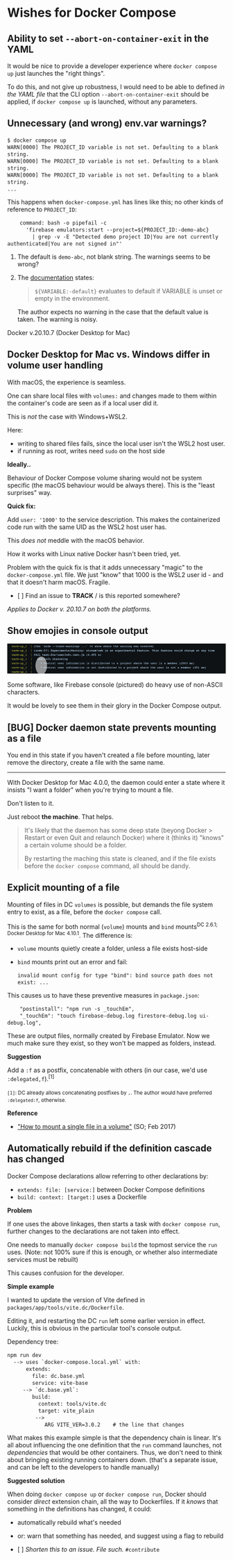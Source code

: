 # Wishes for Docker Compose

## Ability to set `--abort-on-container-exit` in the YAML

It would be nice to provide a developer experience where `docker compose up` just launches the "right things".

To do this, and not give up robustness, I would need to be able to defined *in the YAML file* that the CLI option `--abort-on-container-exit` should be applied, if `docker compose up` is launched, without any parameters.


## Unnecessary (and wrong) env.var warnings?

```
$ docker compose up
WARN[0000] The PROJECT_ID variable is not set. Defaulting to a blank string. 
WARN[0000] The PROJECT_ID variable is not set. Defaulting to a blank string. 
WARN[0000] The PROJECT_ID variable is not set. Defaulting to a blank string. 
...
```

This happens when `docker-compose.yml` has lines like this; no other kinds of reference to `PROJECT_ID`:

```
    command: bash -o pipefail -c
      'firebase emulators:start --project=${PROJECT_ID:-demo-abc}
        | grep -v -E "Detected demo project ID|You are not currently authenticated|You are not signed in"'
```

1. The default is `demo-abc`, not blank string. The warnings seems to be wrong?
2. The [documentation](https://docs.docker.com/compose/compose-file/compose-file-v3/#variable-substitution) states:

   >`${VARIABLE:-default}` evaluates to default if VARIABLE is unset or empty in the environment.
   
   The author expects no warning in the case that the default value is taken. The warning is noisy.
   
Docker v.20.10.7 (Docker Desktop for Mac)


## Docker Desktop for Mac vs. Windows differ in volume user handling

With macOS, the experience is seamless.

One can share local files with `volumes:` and changes made to them within the container's code are seen as if a local user did it.

This is *not* the case with Windows+WSL2.

Here:

- writing to shared files fails, since the local user isn't the WSL2 host user. 
- if running as root, writes need `sudo` on the host side

**Ideally..**

Behaviour of Docker Compose volume sharing would not be system specific (the macOS behaviour would be always there). This is the "least surprises" way.

**Quick fix:**

Add `user: '1000'` to the service description. This makes the containerized code run with the same UID as the WSL2 host user has.

This *does not* meddle with the macOS behavior.

How it works with Linux native Docker hasn't been tried, yet.

Problem with the quick fix is that it adds unnecessary "magic" to the `docker-compose.yml` file. We just "know" that 1000 is the WSL2 user id - and that it doesn't harm macOS. Fragile.

- [ ] Find an issue to **TRACK** / is this reported somewhere? 

*Applies to Docker v. 20.10.7 on both the platforms.*



## Show emojies in console output

![](.images/docker-container-logs.png)
<!--
Docker Desktop on Mac 3.6.0
-->

Some software, like Firebase console (pictured) do heavy use of non-ASCII characters.

It would be lovely to see them in their glory in the Docker Compose output.


## [BUG] Docker daemon state prevents mounting as a file

You end in this state if you haven't created a file before mounting, later remove the directory, create a file with the same name.

---
<!--
```
...(didn't capture the error message tbd.)
```
-->

With Docker Desktop for Mac 4.0.0, the daemon could enter a state where it insists "I want a folder" when you're trying to mount a file.

Don't listen to it.

Just reboot **the machine**. That helps.

>It's likely that the daemon has some deep state (beyong Docker > Restart or even Quit and relaunch Docker) where it (thinks it) "knows" a certain volume should be a folder.
>
>By restarting the maching this state is cleaned, and if the file exists before the `docker compose` command, all should be dandy.


## Explicit mounting of a file

Mounting of files in DC `volumes` is possible, but demands the file system entry to exist, as a file, before the `docker compose` call.

This is the same for both normal (`volume`) mounts and `bind` mounts<sup>DC 2.6.1; Docker Desktop for Mac 4.10.1</sup>. The difference is:

- `volume` mounts quietly create a folder, unless a file exists host-side
- `bind` mounts print out an error and fail:

   ```
   invalid mount config for type "bind": bind source path does not exist: ...
   ```

This causes us to have these preventive measures in `package.json`:

```
    "postinstall": "npm run -s _touchEm",
    "_touchEm": "touch firebase-debug.log firestore-debug.log ui-debug.log",
```

These are output files, normally created by Firebase Emulator. Now we much make sure they exist, so they won't be mapped as folders, instead.

**Suggestion**

Add a `:f` as a postfix, concatenable with others (in our case, we'd use `:delegated,f`).<sup>[1]</sup>

<small>`[1]`: DC already allows concatenating postfixes by `,`. The author would have preferred `:delegated:f`, otherwise.</small>

**Reference**

- ["How to mount a single file in a volume"](https://stackoverflow.com/questions/42248198/how-to-mount-a-single-file-in-a-volume) (SO; Feb 2017)


## Automatically rebuild if the definition cascade has changed

Docker Compose declarations allow referring to other declarations by:

- `extends: file: [service:]`   between Docker Compose definitions
- `build: context: [target:]`   uses a Dockerfile

**Problem**

If one uses the above linkages, then starts a task with `docker compose run`, further changes to the declarations are not taken into effect.

One needs to manually `docker compose build` the topmost service the `run` uses. (Note: not 100% sure if this is enough, or whether also intermediate services must be rebuilt)

This causes confusion for the developer.

**Simple example**

I wanted to update the version of Vite defined in `packages/app/tools/vite.dc/Dockerfile`.

Editing it, and restarting the DC `run` left some earlier version in effect. Luckily, this is obvious in the particular tool's console output.

Dependency tree:

```
npm run dev
  --> uses `docker-compose.local.yml` with:
      extends:
        file: dc.base.yml
        service: vite-base
     --> `dc.base.yml`:
        build:
          context: tools/vite.dc
          target: vite_plain
         -->
            ARG VITE_VER=3.0.2    # the line that changes
```

What makes this example simple is that the dependency chain is linear. It's all about influencing the one definition that the `run` command launches, not *dependencies* that would be other containers. Thus, we don't need to think about bringing existing running containers down. (that's a separate issue, and can be left to the developers to handle manually)


**Suggested solution**

When doing `docker compose up` or `docker compose run`, Docker should consider *direct* extension chain, all the way to Dockerfiles. If it *knows* that something in the definitions has changed, it could:

- automatically rebuild what's needed
- or: warn that something has needed, and suggest using a flag to rebuild

- [ ] *Shorten this to an issue. File such.* `#contribute`
